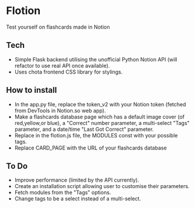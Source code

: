 # Flotion
Test yourself on flashcards made in Notion

## Tech
* Simple Flask backend utilising the unofficial Python Notion API (will refactor to use real API once available).
* Uses chota frontend CSS library for stylings.

## How to install
* In the app.py file, replace the token_v2 with your Notion token (fetched from DevTools in Notion.so web app).
* Make a flashcards database page which has a default image cover (of red,yellow,or blue), a "Correct" number parameter, a multi-select "Tags" parameter, and a date/time "Last Got Correct" parameter.
* Replace in the flotion.js file, the MODULES const with your possible tags.
* Replace CARD_PAGE with the URL of your flashcards database

## To Do
* Improve performance (limited by the API currently).
* Create an installation script allowing user to customise their parameters.
* Fetch modules from the "Tags" options.
* Change tags to be a select instead of a multi-select.
